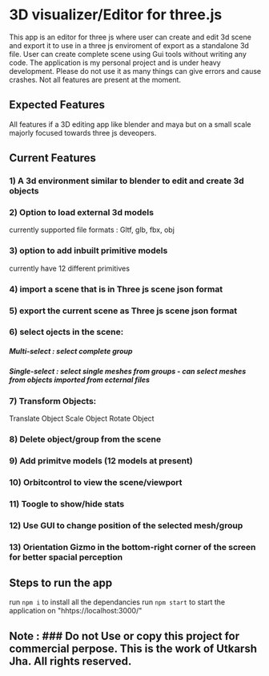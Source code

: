 # 3D visualizer/Editor for three.js

This app is an editor for three js where user can create and edit 3d scene and export it to use in a three js enviroment of export as a standalone 3d file.
User can create complete scene using Gui tools without writing any code. The application is my personal project and is under heavy development. Please do not use it as many things can give errors and cause crashes. Not all features are present at the moment.

## Expected Features

All features if a 3D editing app like blender and maya but on a small scale majorly focused towards three js deveopers.

## Current Features

### 1) A 3d environment similar to blender to edit and create 3d objects

### 2) Option to load external 3d models
   currently supported file formats : Gltf, glb, fbx, obj
   
### 3) option to add inbuilt primitive models
   currently have 12 different primitives
   
### 4) import a scene that is in Three js scene json format

### 5) export the current scene as Three js scene json format

### 6) select ojects in the scene:
   ##### Multi-select : select complete group
   ##### Single-select : select single meshes from groups - can select meshes from objects imported from ecternal files
   
### 7) Transform Objects:
   Translate Object
   Scale Object
   Rotate Object
   
### 8) Delete object/group from the scene

### 9) Add primitve models (12 models at present)

### 10) Orbitcontrol to view the scene/viewport

### 11) Toogle to show/hide stats

### 12) Use GUI to change position of the selected mesh/group 

### 13) Orientation Gizmo in the bottom-right corner of the screen for better spacial perception


## Steps to run the app
   run `npm i` to install all the dependancies
   run `npm start` to start the application on "hhtps://localhost:3000/"
   
## Note : ### Do not Use or copy this project for commercial perpose. This is the work of Utkarsh Jha. All rights reserved.

